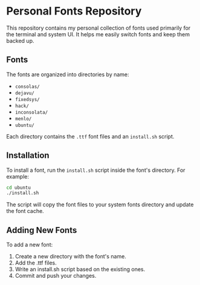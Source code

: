 # Personal Fonts Repository

This repository contains my personal collection of fonts used primarily
for the terminal and system UI. It helps me easily switch fonts and keep
them backed up.

## Fonts

The fonts are organized into directories by name:

- `consolas/`
- `dejavu/`
- `fixedsys/`
- `hack/`
- `inconsolata/`
- `menlo/`
- `ubuntu/`

Each directory contains the `.ttf` font files and an `install.sh` script.

## Installation

To install a font, run the `install.sh` script inside the font's directory.
For example:

```bash
cd ubuntu
./install.sh
```

The script will copy the font files to your system fonts directory and
update the font cache.

## Adding New Fonts

To add a new font:

1. Create a new directory with the font's name.
2. Add the .ttf files.
3. Write an install.sh script based on the existing ones.
4. Commit and push your changes.

